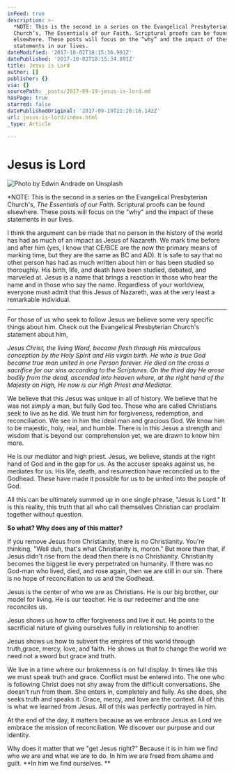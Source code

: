 ```yaml
---
inFeed: true
description: >-
  *NOTE: This is the second in a series on the Evangelical Presbyterian
  Church’s, The Essentials of our Faith. Scriptural proofs can be found
  elsewhere. These posts will focus on the “why” and the impact of these
  statements in our lives.
dateModified: '2017-10-02T18:15:30.901Z'
datePublished: '2017-10-02T18:15:34.891Z'
title: Jesus is Lord
author: []
publisher: {}
via: {}
sourcePath: _posts/2017-09-19-jesus-is-lord.md
hasPage: true
starred: false
datePublishedOriginal: '2017-09-19T21:26:16.142Z'
url: jesus-is-lord/index.html
_type: Article

---
```

# Jesus is Lord
![Photo by Edwin Andrade on Unsplash](https://the-grid-user-content.s3-us-west-2.amazonaws.com/87485267-6ef9-4ab4-a8eb-9cc6e6748ae3.jpg)

\*NOTE: This is the second in a series on the Evangelical Presbyterian Church's, _The Essentials of our Faith_. Scriptural proofs can be found elsewhere. These posts will focus on the "why" and the impact of these statements in our lives.

I think the argument can be made that no person in the history of the world has had as much of an impact as Jesus of Nazareth. We mark time before and after him (yes, I know that CE/BCE are the now the primary means of marking time, but they are the same as BC and AD). It is safe to say that no other person has had as much written about him or has been studied so thoroughly. His birth, life, and death have been studied, debated, and marveled at. Jesus is a name that brings a reaction in those who hear the name and in those who say the name. Regardless of your worldview, everyone must admit that this Jesus of Nazareth, was at the very least a remarkable individual. 

---

For those of us who seek to follow Jesus we believe some very specific things about him. Check out the Evangelical Presbyterian Church's statement about him, 

_Jesus Christ, the living Word, became flesh through His miraculous conception by the Holy Spirit and His virgin birth. He who is true God became true man united in one Person forever. He died on the cross a sacrifice for our sins according to the Scriptures. On the third day He arose bodily from the dead, ascended into heaven where, at the right hand of the Majesty on High, He now is our High Priest and Mediator._

We believe that this Jesus was unique in all of history. We believe that he was not _simply_ a man, but fully God too. Those who are called Christians seek to live as he did. We trust him for forgiveness, redemption, and reconciliation. We see in him the ideal man and gracious God. We know him to be majestic, holy, real, and humble. There is in this Jesus a strength and wisdom that is beyond our comprehension yet, we are drawn to know him more. 

He is our mediator and high priest. Jesus, we believe, stands at the right hand of God and in the gap for us. As the accuser speaks against us, he mediates for us. His life, death, and resurrection have reconciled us to the Godhead. These have made it possible for us to be united into the people of God. 

All this can be ultimately summed up in one single phrase, "Jesus is Lord." It is this reality, this truth that all who call themselves Christian can proclaim together without question. 

**So what? Why does any of this matter?**

If you remove Jesus from Christianity, there is no Christianity. You're thinking, "Well duh, that's what Christianity is, moron." But more than that, if Jesus didn't rise from the dead then there is no Christianity. Christianity becomes the biggest lie every perpetrated on humanity. If there was no God-man who lived, died, and rose again, then we are still in our sin. There is no hope of reconciliation to us and the Godhead. 

Jesus is the center of who we are as Christians. He is our big brother, our model for living. He is our teacher. He is our redeemer and the one reconciles us. 

Jesus shows us how to offer forgiveness and live it out. He points to the sacrificial nature of giving ourselves fully in relationship to another. 

Jesus shows us how to subvert the empires of this world through truth,grace, mercy, love, and faith. He shows us that to change the world we need not a sword but grace and truth. 

We live in a time where our brokenness is on full display. In times like this we must speak truth and grace. Conflict must be entered into. The one who is following Christ does not shy away from the difficult conversations. She doesn't run from them. She enters in, completely and fully. As she does, she seeks truth and speaks it. Grace, mercy, and love are the context. All of this is what we learned from Jesus. All of this was perfectly portrayed in him. 

At the end of the day, it matters because as we embrace Jesus as Lord we embrace the mission of reconciliation. We discover our purpose and our identity. 

Why does it matter that we "get Jesus right?" Because it is in him we find who we are and what we are to do. In him we are freed from shame and guilt. **In him we find ourselves. **